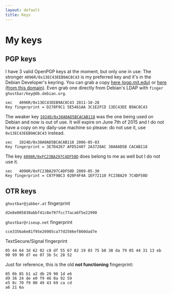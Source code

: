 ```yaml
---
layout: default
title: Keys
---
```

# My keys

## PGP keys

I have 3 valid OpenPGP keys at the moment, but only one in use: The stronger `4096R/0x13EC43EEB9AC8C43` is my preferred key and it's in the Debian Developer's keyring. You can grab a copy [here (pgp.mit.edu)](https://pgp.mit.edu/pks/lookup?search=0x13EC43EEB9AC8C43&op=vindex&fingerprint=on) or [here (from this domain)](/keys/0x13EC43EEB9AC8C43.pub.asc). Even grab one directly from Debian's LDAP with `finger ghostbar/key@db.debian.org`.

    sec   4096R/0x13EC43EEB9AC8C43 2011-10-28
    Key fingerprint = D278F9C1 5E5461AA 3C1E2FCD 13EC43EE B9AC8C43

The weaker key [`1024D/0x38A0AD5BCACAB118`](/keys/0x38A0AD5BCACA118.pub.asc) was the one being used on Debian and now is out of use. It will expire on June 7th of 2015 and I do not have a copy on my daily-use machine so please: do not use it, use `0x13EC43EEB9AC8C43` instead.

    sec   1024D/0x38A0AD5BCACAB118 2006-05-03
    Key fingerprint = 3E7D4267 AFD52407 2A3720AC 38A0AD5B CACAB118

The key [`4096R/0xFC23BA297C4DF50D`](/keys/0xFC23BA297C4DF50D.pub.asc) does belong to me as well but I do not use it.

    sec   4096R/0xFC23BA297C4DF50D 2009-05-30
    Key fingerprint = C07F9BC3 020F4F4A 1EF72110 FC23BA29 7C4DF50D

## OTR keys

`ghostbar@jabber.at` fingerprint

    d2e8e005830abbf41c8e797fcc77aca6f5e22990

`ghostbar@riseup.net` fingerprint

    cce3356a6e81f95e26985ca77d2566ef860dad7e

TextSecure/Signal fingerprint

    05 44 64 3d 62 02 c8 df 55 67 82 19 03 75 b8 38 da 79 05 44 31 13 eb 90 99 90 d7 ee 07 3b 5c 28 52

  Just for reference, this is the old **not functioning** fingerprint:

    05 0b 85 b1 a2 db 29 90 1d e6
    d9 36 24 de e0 f9 46 0a 92 59
    e5 8c 70 f9 00 49 43 69 ca cd
    a6 21 6a
